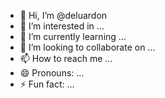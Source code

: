 - 👋 Hi, I’m @deluardon
- 👀 I’m interested in ...
- 🌱 I’m currently learning ...
- 💞️ I’m looking to collaborate on ...
- 📫 How to reach me ...
- 😄 Pronouns: ...
- ⚡ Fun fact: ...

<!---
deluardon/deluardon is a ✨ special ✨ repository because its `README.md` (this file) appears on your GitHub profile.
You can click the Preview link to take a look at your changes.
--->
